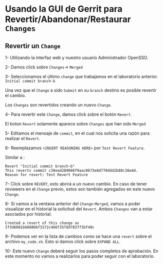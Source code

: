 # Usando la GUI de Gerrit para Revertir/Abandonar/Restaurar `Changes`

## Revertir un `Change`

1- Utilizando la interfaz web y nuestro usuario Administrador OpenSSO.

2- Damos click sobre `Changes`-> `Merged`

3- Seleccionamos el último `change` que trabajamos en el laboratorio anterior.
`Initial commit branch-b`

Una vez que el `Change` a sido `Submit` en su `branch` destino es posible revertir el cambio.

Los `Changes` son revertidos creando un nuevo `Change`.

4- Para revertir este `Change`, damos click sobre el botón `Revert`.

El boton `Revert` solamente aparece sobre `Changes` que han sido `Merged`

5- Editamos el mensaje de `commit`, en el cual nos solicita una razón para realizar el `Revert`.

6- Reemplazamos `<INSERT REASONING HERE>` por `Test Revert Feature`.

Similar a :
```
Revert "Initial commit branch-b"
This reverts commit c38ead289086f9aac8673e8d770ddd2b88c38a4d.
Reason for revert: Test Revert Feature
```

7- Click sobre `REVERT`, esto abrirá a un nuevo cambio. En caso de tener reviewers en el `Change` previo, estos son también agregados en este nuevo `Change`.

8- Si vamos a la ventana anterior del `Change`-`Merged`, vamos a poder visualizar en el historial la solicitud del `Revert`.
Ambos `Changes` van a estar asociados por historial.

```
Created a revert of this change as If3d6081b688066f3172c466f35f8d7837f3bf48c
```

9- Podemos ver en la lista de cambios como se hace una `revert` sobre el archivo `my_code.sh`. Esto si damos click sobre `EXPAND ALL`.

10- Este nuevo `Change` deberá seguir los pasos completos de aprobación. En este momento no vamos a realizarlos para poder seguir con el laboratorio.







